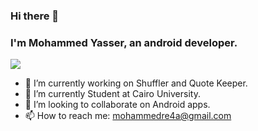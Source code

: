 ### Hi there 👋
### I'm Mohammed Yasser, an android developer.
![](https://miro.medium.com/max/8418/1*C9YTPhelGjw4AoXlHeuqig.png)
- 🔭 I’m currently working on Shuffler and Quote Keeper.
- 🌱 I’m currently Student at Cairo University.
- 👯 I’m looking to collaborate on Android apps.
- 📫 How to reach me: mohammedre4a@gmail.com
